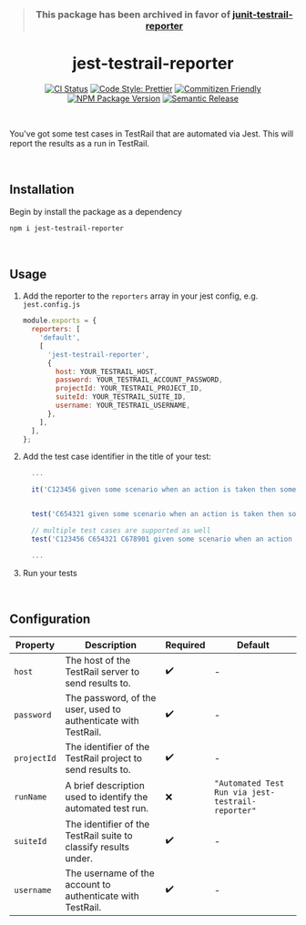 <div align="center">

> ### This package has been archived in favor of [junit-testrail-reporter](https://github.com/JSanchezIO/junit-testrail-reporter)

</div>

<h1 align="center">jest-testrail-reporter</h1>

<div align="center">

[![CI Status](https://github.com/JSanchezIO/jest-testrail-reporter/workflows/CI/badge.svg)](https://github.com/JSanchezIO/jest-testrail-reporter/actions/workflows/ci.yml)
[![Code Style: Prettier](https://img.shields.io/badge/code_style-prettier-ff69b4.svg)](https://prettier.io/)
[![Commitizen Friendly](https://img.shields.io/badge/commitizen-friendly-brightgreen.svg)](http://commitizen.github.io/cz-cli/)
[![NPM Package Version](https://img.shields.io/npm/v/jest-testrail-reporter)](https://www.npmjs.com/package/jest-testrail-reporter)
[![Semantic Release](https://img.shields.io/badge/%20%20%F0%9F%93%A6%F0%9F%9A%80-semantic--release-e10079.svg)](https://semantic-release.gitbook.io/semantic-release/)

</div>

<br />

You've got some test cases in TestRail that are automated via Jest. This will report the results as
a run in TestRail.

<br />

## Installation

Begin by install the package as a dependency

```sh
npm i jest-testrail-reporter
```

<br />

## Usage

1. Add the reporter to the `reporters` array in your jest config, e.g. `jest.config.js`

   ```js
   module.exports = {
     reporters: [
       'default',
       [
         'jest-testrail-reporter',
         {
           host: YOUR_TESTRAIL_HOST,
           password: YOUR_TESTRAIL_ACCOUNT_PASSWORD,
           projectId: YOUR_TESTRAIL_PROJECT_ID,
           suiteId: YOUR_TESTRAIL_SUITE_ID,
           username: YOUR_TESTRAIL_USERNAME,
         },
       ],
     ],
   };
   ```

2. Add the test case identifier in the title of your test:

   ```js
     ...

     it('C123456 given some scenario when an action is taken then something is true', () => {})


     test('C654321 given some scenario when an action is taken then something is true', () => {})

     // multiple test cases are supported as well
     test('C123456 C654321 C678901 given some scenario when an action is taken then something is true', () => {})

     ...
   ```

3. Run your tests

<br />

## Configuration

| Property    | Description                                                     | Required | Default                                           |
| ----------- | --------------------------------------------------------------- | -------- | ------------------------------------------------- |
| `host`      | The host of the TestRail server to send results to.             | ✔️       | -                                                 |
| `password`  | The password, of the user, used to authenticate with TestRail.  | ✔️       | -                                                 |
| `projectId` | The identifier of the TestRail project to send results to.      | ✔️       | -                                                 |
| `runName`   | A brief description used to identify the automated test run.    | ❌       | `"Automated Test Run via jest-testrail-reporter"` |
| `suiteId`   | The identifier of the TestRail suite to classify results under. | ✔️       | -                                                 |
| `username`  | The username of the account to authenticate with TestRail.      | ✔️       | -                                                 |
